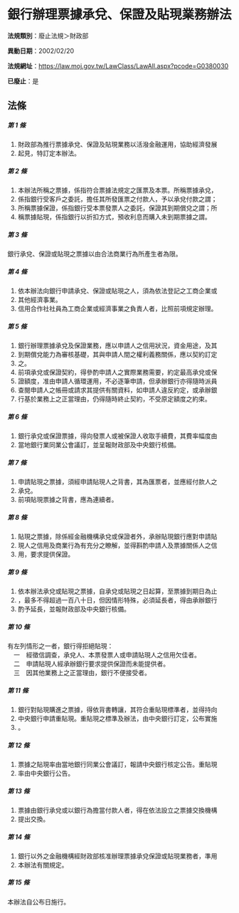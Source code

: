 # 銀行辦理票據承兌、保證及貼現業務辦法

**法規類別**：廢止法規＞財政部

**異動日期**：2002/02/20  

**法規網址**：https://law.moj.gov.tw/LawClass/LawAll.aspx?pcode=G0380030

**已廢止**：是



## 法條
##### 第 1 條
1. 財政部為推行票據承兌、保證及貼現業務以活潑金融運用，協助經濟發展
1. 起見，特訂定本辦法。

##### 第 2 條
1. 本辦法所稱之票據，係指符合票據法規定之匯票及本票。所稱票據承兌，
1. 係指銀行受客戶之委託，擔任其所發匯票之付款人，予以承兌付款之謂；
1. 所稱票據保證，係指銀行受本票發票人之委託，保證其到期償兌之謂；所
1. 稱票據貼現，係指銀行以折扣方式，預收利息而購入未到期票據之謂。

##### 第 3 條
銀行承兌、保證或貼現之票據以由合法商業行為所產生者為限。

##### 第 4 條
1. 依本辦法向銀行申請承兌、保證或貼現之人，須為依法登記之工商企業或
1. 其他經濟事業。
1. 信用合作社社員為工商企業或經濟事業之負責人者，比照前項規定辦理。

##### 第 5 條
1. 銀行辦理票據承兌及保證業務，應以申請人之信用狀況，資金用途，及其
1. 到期償兌能力為審核基礎，其與申請人間之權利義務關係，應以契約訂定
1. 之。
1. 前項承兌或保證契約，得參酌申請人之實際業務需要，約定最高承兌或保
1. 證額度，准由申請人循環運用，不必逐筆申請，但承辦銀行亦得隨時派員
1. 查閱申請人之帳冊或請求其提供有關資料，如申請人違反約定，或承辦銀
1. 行基於業務上之正當理由，仍得隨時終止契約，不受原定額度之約束。

##### 第 6 條
1. 銀行承兌或保證票據，得向發票人或被保證人收取手續費，其費率幅度由
1. 當地銀行業同業公會議訂，並呈報財政部及中央銀行核備。

##### 第 7 條
1. 申請貼現之票據，須經申請貼現人之背書，其為匯票者，並應經付款人之
1. 承兌。
1. 前項貼現票據之背書，應為連續者。

##### 第 8 條
1. 貼現之票據，除係經金融機構承兌或保證者外，承辦貼現銀行應對申請貼
1. 現人之信用及商業行為有充分之瞭解，並得斟酌申請人及票據關係人之信
1. 用，要求提供保證。

##### 第 9 條
1. 依本辦法承兌或貼現之票據，自承兌或貼現之日起算，至票據到期日為止
1. ，最多不得超過一百八十日，但因情形特殊，必須延長者，得由承辦銀行
1. 酌予延長，並報財政部及中央銀行核備。

##### 第 10 條
有左列情形之一者，銀行得拒絕貼現：  
　一　經徵信調查，承兌人、本票發票人或申請貼現人之信用欠佳者。  
　二　申請貼現人經承辦銀行要求提供保證而未能提供者。  
　三　因其他業務上之正當理由，銀行不便接受者。  

##### 第 11 條
1. 銀行對貼現購進之票據，得依背書轉讓，其符合重貼現標準者，並得持向
1. 中央銀行申請重貼現。重貼現之標準及辦法，由中央銀行訂定，公布實施
1. 。

##### 第 12 條
1. 票據之貼現率由當地銀行同業公會議訂，報請中央銀行核定公告。重貼現
1. 率由中央銀行公告。

##### 第 13 條
1. 票據由銀行承兌或以銀行為擔當付款人者，得在依法設立之票據交換機構
1. 提出交換。

##### 第 14 條
1. 銀行以外之金融機構經財政部核准辦理票據承兌保證或貼現業務者，準用
1. 本辦法有關規定。

##### 第 15 條
本辦法自公布日施行。


